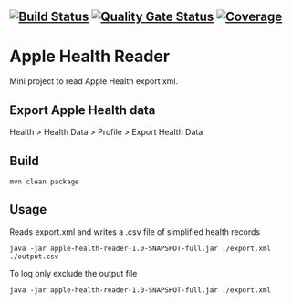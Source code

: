 [![Build Status](https://travis-ci.org/jamiedumbill/apple-health-reader.svg?branch=master)](https://travis-ci.org/jamiedumbill/apple-health-reader) [![Quality Gate Status](https://sonarcloud.io/api/project_badges/measure?project=jamiedumbill_apple-health-reader&metric=alert_status)](https://sonarcloud.io/dashboard?id=jamiedumbill_apple-health-reader) [![Coverage](https://sonarcloud.io/api/project_badges/measure?project=jamiedumbill_apple-health-reader&metric=coverage)](https://sonarcloud.io/dashboard?id=jamiedumbill_apple-health-reader)
----
# Apple Health Reader
Mini project to read Apple Health export xml.

## Export Apple Health data
Health > Health Data > Profile > Export Health Data

## Build
```
mvn clean package
```

## Usage

Reads export.xml and writes a .csv file of simplified health records
```
java -jar apple-health-reader-1.0-SNAPSHOT-full.jar ./export.xml ./output.csv
```

To log only exclude the output file
```
java -jar apple-health-reader-1.0-SNAPSHOT-full.jar ./export.xml
```